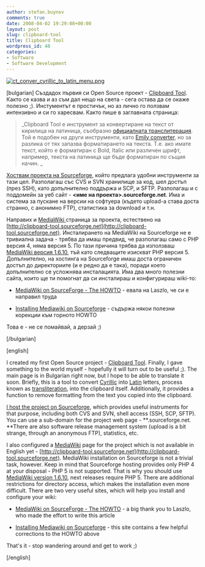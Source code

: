 ```yaml
---
author: stefan.buynov
comments: true
date: 2008-04-02 19:29:08+00:00
layout: post
slug: clipboard-tool
title: Clipboard Tool
wordpress_id: 48
categories:
- Software
- Software Development
---
```


[![ct_conver_cyrillic_to_latin_menu.png](http://buynov.com/wordpress/wp-content/uploads/2008/04/ct_conver_cyrillic_to_latin_menu.png)](http://buynov.com/wordpress/wp-content/uploads/2008/04/ct_conver_cyrillic_to_latin_menu.png)

[bulgarian]
Създадох първия си Open Source проект - [Clipboard Tool](http://clipboard-tool.sourceforge.net). Както се казва и аз съм дал нещо на света - сега остава да се окаже полезно ;). Инстументът е простичък, но аз лично го ползвам интензивно и си го харесвам. Както пише в заглавната страница:


> _Clipboard Tool е инструмент за конвертиране на текст от кирилица на латиница, съобразно [официалната транслитерация](http://transliteration.mdaar.government.bg/alphabet.php). Той е подобен на други инструменти, като [Emily converter](http://www.download.bg/index.php?cls=program&mtd=default&id=12234), но за разлика от тях запазва форматирането на текста. Т.е. ако имате текст, който е форматиран с Bold, Italic или различен шрифт, например, текста на латиница ще бъде форматиран по същия начин. _


[Хоствам проекта на Sourceforge](http://sourceforge.net/projects/clipboard-tool), който предлага удобни инструменти за тази цел. Разполагаш със CVS и SVN хранилище за код, шел достъп (през SSH), като допълнително поддържа и SCP, и SFTP. Разполагаш и с поддомейн за уеб сайт - **<име на проекта>.sourceforge.net**. Има и система за пускане на версии на софтуера (където upload-а става доста странно, с анонимно FTP), статистика за download и т.н.

Направих и [MediaWiki ](http://www.mediawiki.org)страница за проекта, естествено на [http://clipboard-tool.sourceforge.net](http://clipboard-tool.sourceforge.net). Инсталирането на MediaWiki на Sourceforge не е тривиална задача - трябва да имаш предвид, че разполагаш само с PHP версия 4, няма версия 5. По тази причина трябва да използваш [MediaWiki версия 1.6.10](http://download.wikimedia.org/mediawiki/1.6/mediawiki-1.6.10.tar.gz), тъй като следващите изискват PHP версия 5. Допълнително, на хостинга на Sourceforge имаш доста ограничен достъп до директориите (и е редно да е така), поради което допълнително се усложнява инсталацията. Има два много полезни сайта, които ще ти помогнат да си инсталираш и конфигурираш wiki-то: [](http://monda.hu/blog/2006/03/03/mediawiki-on-sourceforge-the-howto/)



	
  * [MediaWiki on SourceForge - The HOWTO](http://monda.hu/blog/2006/03/03/mediawiki-on-sourceforge-the-howto/) - евала на Laszlo, че си е направил труда

	
  * [Installing Mediawiki on Sourceforge](http://baoilleach.blogspot.com/2007/06/installing-mediawiki-on-sourceforge.html) - съдържа някои полезни корекции към горното HOWTO


Това е - не се помайвай, а дерзай ;)

[/bulgarian]

[english]

I created my first Open Source project - [Clipboard Tool](http://clipboard-tool.sourceforge.net). Finally, I gave something to the world myself - hopefully it will turn out to be useful ;). The main page is in Bulgarian right now, but I hope to be able to translate it soon. Briefly, this is a tool to convert [Cyrillic](http://en.wikipedia.org/wiki/Cyrillic_alphabet) into [Latin](http://en.wikipedia.org/wiki/Latin) letters, process known as [transliteration](http://en.wikipedia.org/wiki/Transliteration), into the clipboard itself. Additionally, it provides a function to remove formatting from the text you copied into the clipboard.

[I host the project on Sourceforge](http://sourceforge.net/projects/clipboard-tool), which provides useful instruments for that purpose, including both CVS and SVN, shell access (SSH, SCP, SFTP). You can use a sub-domain for the project web page - **<name of the project>.sourceforge.net. **There are also software release management system (upload is a bit strange, through an anonymous FTP), statistics, etc.

I also configured a [MediaWiki](http://www.mediawiki.org) page for the project which is not available in English yet - [http://clipboard-tool.sourceforge.net](http://clipboard-tool.sourceforge.net). MediaWiki installation on Sourceforge is not a trivial task, however. Keep in mind that Sourceforge hosting provides only PHP 4 at your disposal - PHP 5 is not supported. That is why you should use[ MediaWiki version 1.6.10](http://download.wikimedia.org/mediawiki/1.6/mediawiki-1.6.10.tar.gz), next releases require PHP 5. There are additional restrictions for directory access, which makes the installation even more difficult. There are two very useful sites, which will help you install and configure your wiki:



	
  * [MediaWiki on SourceForge - The HOWTO](http://monda.hu/blog/2006/03/03/mediawiki-on-sourceforge-the-howto/) - a big thank you to Laszlo, who made the effort to write this article

	
  * [Installing Mediawiki on Sourceforge](http://baoilleach.blogspot.com/2007/06/installing-mediawiki-on-sourceforge.html) - this site contains a few helpful corrections to the HOWTO above


That's it - stop wandering around and get to work ;)

[/english]
